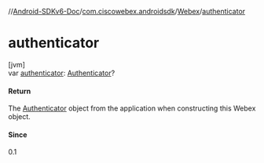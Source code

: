 //[Android-SDKv6-Doc](../../../index.md)/[com.ciscowebex.androidsdk](../index.md)/[Webex](index.md)/[authenticator](authenticator.md)

# authenticator

[jvm]\
var [authenticator](authenticator.md): [Authenticator](../../com.ciscowebex.androidsdk.auth/-authenticator/index.md)?

#### Return

The [Authenticator](../../com.ciscowebex.androidsdk.auth/-authenticator/index.md) object from the application when constructing this Webex object.

#### Since

0.1
